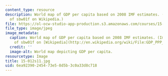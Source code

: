 ```yaml
---
content_type: resource
description: World map of GDP per capita based on 2008 IMF estimates. (Image courtesy
  of sbw01f on Wikipedia.)
file: https://ol-ocw-studio-app-production.s3.amazonaws.com/courses/15-012-applied-macro-and-international-economics-spring-2011/6ea92390245473e58d5b3c0a33d8c718_15-012s11.jpg
file_type: image/jpeg
image_metadata:
  caption: World map of GDP per capita based on 2008 IMF estimates. (Image courtesy
    of sbw01f on [Wikipedia](http://en.wikipedia.org/wiki/File:GDP_PPP_Per_Capita_IMF_2008.png).)
  credit: ''
  image-alt: World map depicting GDP per capita.
resourcetype: Image
title: 15-012s11.jpg
uid: 6ea92390-2454-73e5-8d5b-3c0a33d8c718
---
```

